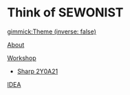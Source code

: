 # Think of SEWONIST

[gimmick:Theme (inverse: false)](flatly)

[About](index.md)

[Workshop]()

  * [Sharp 2Y0A21](sharp-2y0a21.md)

[IDEA](idea.md)

